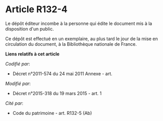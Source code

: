 # Article R132-4

Le dépôt éditeur incombe à la personne qui édite le document mis à la disposition d'un public.

Ce dépôt est effectué en un exemplaire, au plus tard le jour de la mise en circulation du document, à la Bibliothèque
nationale de France.

**Liens relatifs à cet article**

_Codifié par_:

  - Décret n°2011-574 du 24 mai 2011 Annexe - art.

_Modifié par_:

  - Décret n°2015-318 du 19 mars 2015 - art. 1

_Cité par_:

  - Code du patrimoine - art. R132-5 (Ab)
